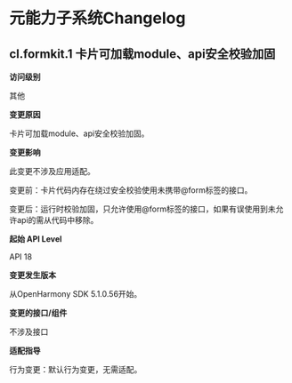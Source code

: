# 元能力子系统Changelog

## cl.formkit.1 卡片可加载module、api安全校验加固

**访问级别**

其他

**变更原因**

卡片可加载module、api安全校验加固。

**变更影响**

此变更不涉及应用适配。


变更前：卡片代码内存在绕过安全校验使用未携带@form标签的接口。


变更后：运行时校验加固，只允许使用@form标签的接口，如果有误使用到未允许api的需从代码中移除。

**起始 API Level**

API 18

**变更发生版本**

从OpenHarmony SDK 5.1.0.56开始。

**变更的接口/组件**

不涉及接口

**适配指导**

行为变更：默认行为变更，无需适配。